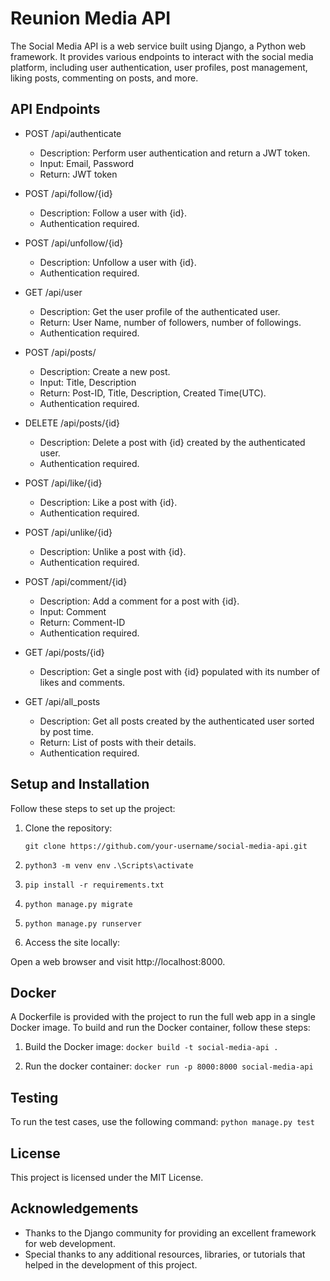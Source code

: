 # Reunion Media API

The Social Media API is a web service built using Django, a Python web framework. It provides various endpoints to interact with the social media platform, including user authentication, user profiles, post management, liking posts, commenting on posts, and more.

## API Endpoints

- POST /api/authenticate
  - Description: Perform user authentication and return a JWT token.
  - Input: Email, Password
  - Return: JWT token

- POST /api/follow/{id}
  - Description: Follow a user with {id}.
  - Authentication required.

- POST /api/unfollow/{id}
  - Description: Unfollow a user with {id}.
  - Authentication required.

- GET /api/user
  - Description: Get the user profile of the authenticated user.
  - Return: User Name, number of followers, number of followings.
  - Authentication required.

- POST /api/posts/
  - Description: Create a new post.
  - Input: Title, Description
  - Return: Post-ID, Title, Description, Created Time(UTC).
  - Authentication required.

- DELETE /api/posts/{id}
  - Description: Delete a post with {id} created by the authenticated user.
  - Authentication required.

- POST /api/like/{id}
  - Description: Like a post with {id}.
  - Authentication required.

- POST /api/unlike/{id}
  - Description: Unlike a post with {id}.
  - Authentication required.

- POST /api/comment/{id}
  - Description: Add a comment for a post with {id}.
  - Input: Comment
  - Return: Comment-ID
  - Authentication required.

- GET /api/posts/{id}
  - Description: Get a single post with {id} populated with its number of likes and comments.

- GET /api/all_posts
  - Description: Get all posts created by the authenticated user sorted by post time.
  - Return: List of posts with their details.
  - Authentication required.

## Setup and Installation

Follow these steps to set up the project:

1. Clone the repository:

   ```shell
   git clone https://github.com/your-username/social-media-api.git

2. `python3 -m venv env`
`.\Scripts\activate`

3. `pip install -r requirements.txt`

4. `python manage.py migrate`

5. `python manage.py runserver`

6. Access the site locally:

Open a web browser and visit http://localhost:8000.

## Docker
A Dockerfile is provided with the project to run the full web app in a single Docker image. To build and run the Docker container, follow these steps:

1. Build the Docker image:
`docker build -t social-media-api .`

2. Run the docker container:
`docker run -p 8000:8000 social-media-api` 



## Testing
To run the test cases, use the following command:
   `python manage.py test`



## License
This project is licensed under the MIT License.

## Acknowledgements

- Thanks to the Django community for providing an excellent framework for web development.
- Special thanks to any additional resources, libraries, or tutorials that helped in the development of this project.

